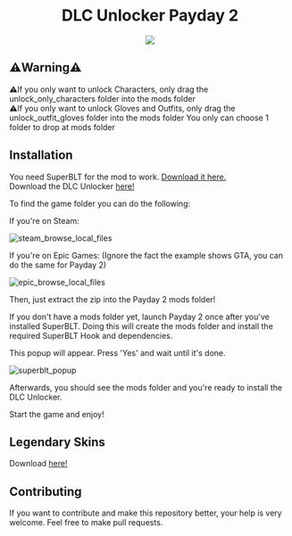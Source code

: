 <h1 align="center"> DLC Unlocker Payday 2 </h1>

<p align="center">
  <img src="https://upload.wikimedia.org/wikipedia/commons/d/d8/Payday2-logo.png">
</p>

## ⚠️Warning⚠️

⚠️If you only want to unlock Characters, only drag the unlock_only_characters folder into the mods folder  
⚠️If you only want to unlock Gloves and Outfits, only drag the unlock_outfit_gloves folder into the mods folder
You only can choose 1 folder to drop at mods folder

## Installation
You need SuperBLT for the mod to work. [Download it here.](https://superblt.znix.xyz)  
Download the DLC Unlocker [here!](https://codeload.github.com/pd2-stuff/DLC-Unlocker-PD2/zip/refs/heads/safe-unlock)  

To find the game folder you can do the following:

If you're on Steam:

![steam_browse_local_files](https://raw.githubusercontent.com/pd2-stuff/DLC-Unlocker-PD2/master/docs/img/steam_local_files.gif)

If you're on Epic Games: (Ignore the fact the example shows GTA, you can do the same for Payday 2)

![epic_browse_local_files](https://raw.githubusercontent.com/pd2-stuff/DLC-Unlocker-PD2/master/docs/img/epic_local_files.gif)

Then, just extract the zip into the Payday 2 mods folder!

If you don't have a mods folder yet, launch Payday 2 once after you've installed SuperBLT. Doing this will create the mods folder and install the required SuperBLT Hook and dependencies.

This popup will appear. Press 'Yes' and wait until it's done.

![superblt_popup](https://raw.githubusercontent.com/pd2-stuff/DLC-Unlocker-PD2/master/docs/img/superblt_popup.png)

Afterwards, you should see the mods folder and you're ready to install the DLC Unlocker.


Start the game and enjoy!


## Legendary Skins
Download [here!](https://github.com/8fn/LegendarySkins-PD2)

## Contributing
If you want to contribute and make this repository better, your help is very welcome. Feel free to make pull requests.
